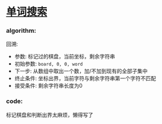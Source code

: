 # [单词搜索](https://leetcode-cn.com/leetbook/read/top-interview-questions-medium/xvkwe2/)

### algorithm:
回溯:
- 参数: 标记过的棋盘，当前坐标，剩余字符串
- 初始参数: `board, 0, 0, word`
- 下一步: 从数组中取出一个数，加/不加到现有的全部子集中
- 终止条件: 坐标出界，当前字符与剩余字符串第一个字符不匹配
- 接受条件: 剩余字符串长度为0

### code:
标记棋盘和判断出界太麻烦，懒得写了
